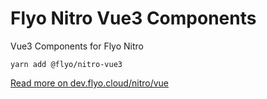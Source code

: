 # Flyo Nitro Vue3 Components

Vue3 Components for Flyo Nitro

```
yarn add @flyo/nitro-vue3
```

[Read more on dev.flyo.cloud/nitro/vue](https://dev.flyo.cloud/nitro/vue)